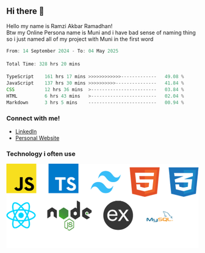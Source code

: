 ## Hi there 👋
Hello my name is Ramzi Akbar Ramadhan!\
Btw my Online Persona name is Muni and i have bad sense of naming thing so i just named all of my project with Muni in the first word
<!--START_SECTION:Muni-->

```Javascript
From: 14 September 2024 - To: 04 May 2025

Total Time: 328 hrs 20 mins

TypeScript    161 hrs 17 mins >>>>>>>>>>>>-------------   49.08 %
JavaScript    137 hrs 30 mins >>>>>>>>>>---------------   41.84 %
CSS           12 hrs 36 mins  >------------------------   03.84 %
HTML          6 hrs 43 mins   >------------------------   02.04 %
Markdown      3 hrs 5 mins    -------------------------   00.94 %
```

<!--END_SECTION:Muni-->
### Connect with me!
* [LinkedIn](https://www.linkedin.com/in/ramzi-akbar-ramadhan-b8b05a243/)
* [Personal Website](https://www.muniporto.my.id/)
### Technology i often use
![Technology List](assets/techlist.png)
